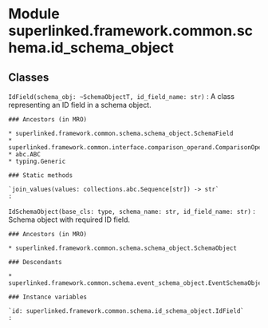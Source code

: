 Module superlinked.framework.common.schema.id_schema_object
===========================================================

Classes
-------

`IdField(schema_obj: ~SchemaObjectT, id_field_name: str)`
:   A class representing an ID field in a schema object.

    ### Ancestors (in MRO)

    * superlinked.framework.common.schema.schema_object.SchemaField
    * superlinked.framework.common.interface.comparison_operand.ComparisonOperand
    * abc.ABC
    * typing.Generic

    ### Static methods

    `join_values(values: collections.abc.Sequence[str]) ‑> str`
    :

`IdSchemaObject(base_cls: type, schema_name: str, id_field_name: str)`
:   Schema object with required ID field.

    ### Ancestors (in MRO)

    * superlinked.framework.common.schema.schema_object.SchemaObject

    ### Descendants

    * superlinked.framework.common.schema.event_schema_object.EventSchemaObject

    ### Instance variables

    `id: superlinked.framework.common.schema.id_schema_object.IdField`
    :